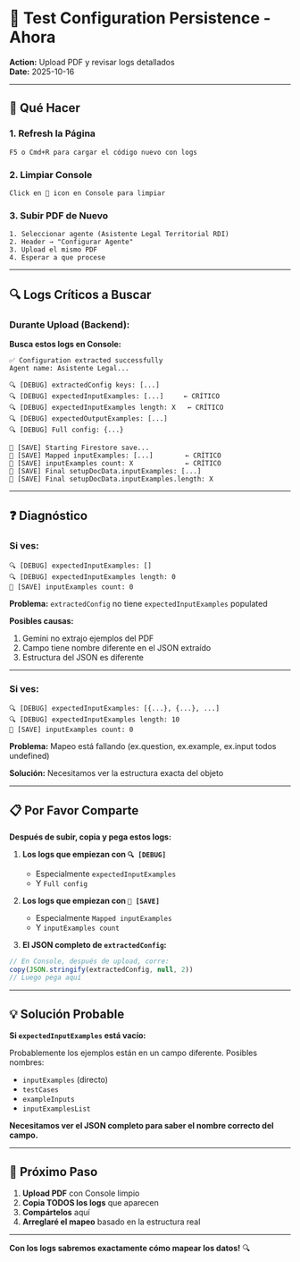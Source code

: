# 🧪 Test Configuration Persistence - Ahora

**Action:** Upload PDF y revisar logs detallados  
**Date:** 2025-10-16

---

## 🎯 Qué Hacer

### 1. Refresh la Página
```
F5 o Cmd+R para cargar el código nuevo con logs
```

### 2. Limpiar Console
```
Click en 🚫 icon en Console para limpiar
```

### 3. Subir PDF de Nuevo
```
1. Seleccionar agente (Asistente Legal Territorial RDI)
2. Header → "Configurar Agente"
3. Upload el mismo PDF
4. Esperar a que procese
```

---

## 🔍 Logs Críticos a Buscar

### Durante Upload (Backend):

**Busca estos logs en Console:**
```
✅ Configuration extracted successfully
Agent name: Asistente Legal...

🔍 [DEBUG] extractedConfig keys: [...]
🔍 [DEBUG] expectedInputExamples: [...]     ← CRÍTICO
🔍 [DEBUG] expectedInputExamples length: X   ← CRÍTICO
🔍 [DEBUG] expectedOutputExamples: [...]
🔍 [DEBUG] Full config: {...}

💾 [SAVE] Starting Firestore save...
💾 [SAVE] Mapped inputExamples: [...]        ← CRÍTICO
💾 [SAVE] inputExamples count: X             ← CRÍTICO
💾 [SAVE] Final setupDocData.inputExamples: [...]
💾 [SAVE] Final setupDocData.inputExamples.length: X
```

---

## ❓ Diagnóstico

### Si ves:
```
🔍 [DEBUG] expectedInputExamples: []
🔍 [DEBUG] expectedInputExamples length: 0
💾 [SAVE] inputExamples count: 0
```

**Problema:** `extractedConfig` no tiene `expectedInputExamples` populated

**Posibles causas:**
1. Gemini no extrajo ejemplos del PDF
2. Campo tiene nombre diferente en el JSON extraído
3. Estructura del JSON es diferente

---

### Si ves:
```
🔍 [DEBUG] expectedInputExamples: [{...}, {...}, ...]
🔍 [DEBUG] expectedInputExamples length: 10
💾 [SAVE] inputExamples count: 0
```

**Problema:** Mapeo está fallando (ex.question, ex.example, ex.input todos undefined)

**Solución:** Necesitamos ver la estructura exacta del objeto

---

## 📋 Por Favor Comparte

**Después de subir, copia y pega estos logs:**

1. **Los logs que empiezan con `🔍 [DEBUG]`**
   - Especialmente `expectedInputExamples`
   - Y `Full config`

2. **Los logs que empiezan con `💾 [SAVE]`**
   - Especialmente `Mapped inputExamples`
   - Y `inputExamples count`

3. **El JSON completo de `extractedConfig`:**
```javascript
// En Console, después de upload, corre:
copy(JSON.stringify(extractedConfig, null, 2))
// Luego pega aquí
```

---

## 💡 Solución Probable

**Si `expectedInputExamples` está vacío:**

Probablemente los ejemplos están en un campo diferente. Posibles nombres:
- `inputExamples` (directo)
- `testCases`
- `exampleInputs`
- `inputExamplesList`

**Necesitamos ver el JSON completo para saber el nombre correcto del campo.**

---

## 🚀 Próximo Paso

1. **Upload PDF** con Console limpio
2. **Copia TODOS los logs** que aparecen
3. **Compártelos** aquí
4. **Arreglaré el mapeo** basado en la estructura real

---

**Con los logs sabremos exactamente cómo mapear los datos!** 🔍

